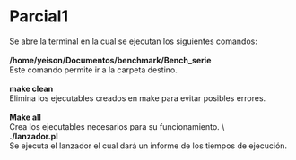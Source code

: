 # Parcial1
Se abre la terminal en la cual se ejecutan los siguientes comandos: \
\
**/home/yeison/Documentos/benchmark/Bench_serie** \
Este comando permite ir a la carpeta destino.\
\
**make clean** \
Elimina los ejecutables creados en make para evitar posibles errores. \
\
**Make all** \
Crea los ejecutables necesarios para su funcionamiento. \ 
\
**./lanzador.pl** \
Se ejecuta el lanzador el cual dará un informe de los tiempos de ejecución.
